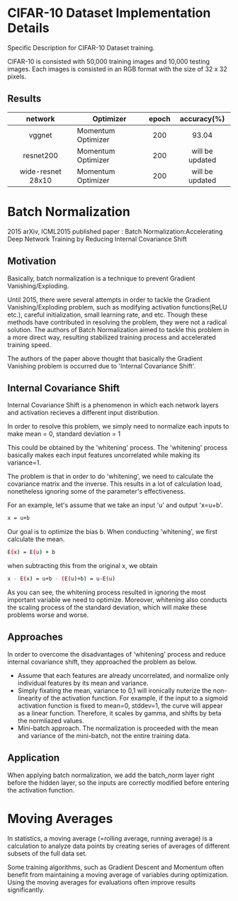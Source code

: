 # CIFAR-10 Dataset Implementation Details
Specific Description for CIFAR-10 Dataset training.

CIFAR-10 is consisted with 50,000 training images and 10,000 testing images.
Each images is consisted in an RGB format with the size of 32 x 32 pixels.

## Results
|      network      | Optimizer          | epoch | accuracy(%)     |
|:-----------------:|--------------------|:-----:|:---------------:|
|       vggnet      | Momentum Optimizer |  200  | 93.04           |
|      resnet200    | Momentum Optimizer |  200  | will be updated |
| wide-resnet 28x10 | Momentum Optimizer |  200  | will be updated |

# Batch Normalization
2015 arXiv, ICML2015 published paper :
Batch Normalization:Accelerating Deep Network Training by Reducing Internal Covariance Shift

## Motivation
Basically, batch normalization is a technique to prevent Gradient Vanishing/Exploding.

Until 2015, there were several attempts in order to tackle the Gradient Vanishing/Exploding problem,
such as modifying activation functions(ReLU etc.), careful initialization, small learning rate, and etc.
Though these methods have contributed in resolving the problem, they were not a radical solution.
The authors of Batch Normalization aimed to tackle this problem in a more direct way,
resulting stabilized training process and accelerated training speed.


The authors of the paper above thought that basically the Gradient Vanishing problem is occurred
due to 'Internal Covariance Shift'.

## Internal Covariance Shift
Internal Covariance Shift is a phenomenon in which each network layers and activation recieves a 
different input distribution.

In order to resolve this problem, we simply need to normalize each inputs to make
mean = 0, standard deviation = 1

This could be obtained by the 'whitening' process.
The 'whitening' process basically makes each input features uncorrelated while making its variance=1.

The problem is that in order to do 'whitening', we need to calculate the covariance matrix and the inverse.
This results in a lot of calculation load, nonetheless ignoring some of the parameter's effectiveness.

For an example, let's assume that we take an input 'u' and output 'x=u+b'.
```bash
x = u+b
```
Our goal is to optimize the bias b. When conducting 'whitening', we first calculate the mean.

```bash
E(x) = E(u) + b
```

when subtracting this from the original x, we obtain
```bash
x - E(x) = u+b - (E(u)+b) = u-E(u)
```

As you can see, the whitening process resulted in ignoring the most important variable we need to optimize.
Moreover, whitening also conducts the scaling process of the standard deviation, which will make these
problems worse and worse.

## Approaches
In order to overcome the disadvantages of 'whitening' process and reduce internal covariance shift,
they approached the problem as below.

- Assume that each features are already uncorrelated, and normalize only individual features by its mean and variance.
- Simply fixating the mean, variance to 0,1 will ironically nuterize the non-linearity of the activation function. For example, if the input to a sigmoid activation function is fixed to mean=0, stddev=1, the curve will appear as a linear function. Therefore, it scales by gamma, and shifts by beta the normliazed values.
- Mini-batch approach. The normalization is proceeded with the mean and variance of the mini-batch, not the entire training data.

## Application
When applying batch normalization, we add the batch\_norm layer right before the hidden layer, so the
inputs are correctly modified before entering the activation function.

# Moving Averages
In statistics, a moving average (=rolling average, running average) is a calculation to analyze data points by creating series of averages of different subsets of the full data set.

Some training algorithms, such as Gradient Descent and Momentum often benefit from maintaining a moving average of variables during optimization. Using the moving averages for evaluations often improve results significantly.
